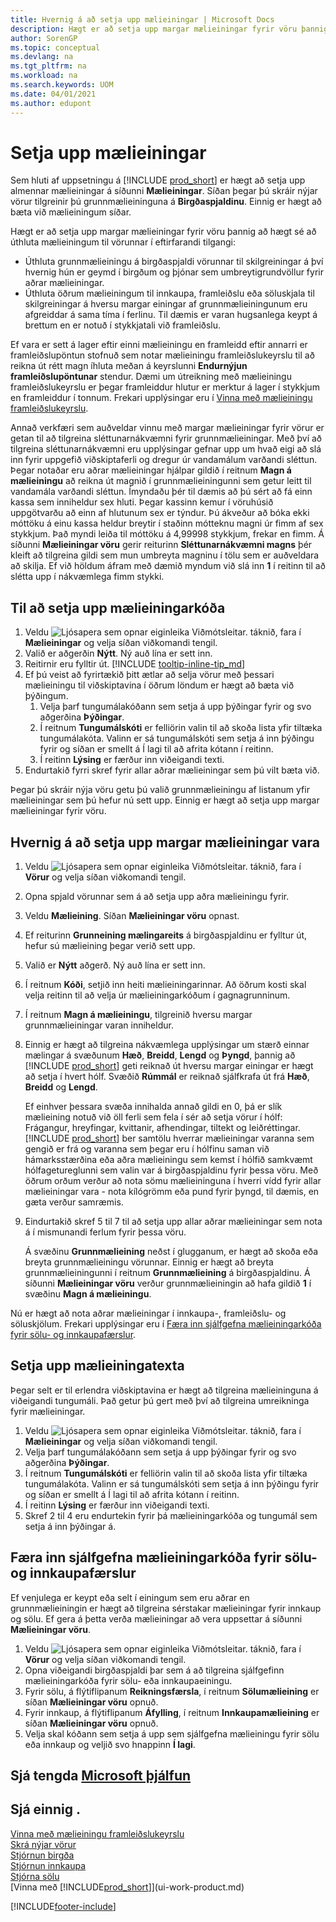 ```yaml
---
title: Hvernig á að setja upp mælieiningar | Microsoft Docs
description: Hægt er að setja upp margar mælieiningar fyrir vöru þannig að hægt sé að úthluta mælieiningum á vöruna.
author: SorenGP
ms.topic: conceptual
ms.devlang: na
ms.tgt_pltfrm: na
ms.workload: na
ms.search.keywords: UOM
ms.date: 04/01/2021
ms.author: edupont
---
```

# <a name="set-up-units-of-measure" />Setja upp mælieiningar

Sem hluti af uppsetningu á [!INCLUDE [prod_short](includes/prod_short.md)] er hægt að setja upp almennar mælieiningar á síðunni **Mælieiningar**. Síðan þegar þú skráir nýjar vörur tilgreinir þú grunnmælieininguna á **Birgðaspjaldinu**. Einnig er hægt að bæta við mælieiningum síðar.  

Hægt er að setja upp margar mælieiningar fyrir vöru þannig að hægt sé að úthluta mælieiningum til vörunnar í eftirfarandi tilgangi:

- Úthluta grunnmælieiningu á birgðaspjaldi vörunnar til skilgreiningar á því hvernig hún er geymd í birgðum og þjónar sem umbreytigrundvöllur fyrir aðrar mælieiningar.
- Úthluta öðrum mælieiningum til innkaupa, framleiðslu eða söluskjala til skilgreiningar á hversu margar einingar af grunnmælieiningunum eru afgreiddar á sama tíma í ferlinu. Til dæmis er varan hugsanlega keypt á brettum en er notuð í stykkjatali við framleiðslu.

Ef vara er sett á lager eftir einni mælieiningu en framleidd eftir annarri er framleiðslupöntun stofnuð sem notar mælieiningu framleiðslukeyrslu til að reikna út rétt magn íhluta meðan á keyrslunni **Endurnýjun framleiðslupöntunar** stendur. Dæmi um útreikning með mælieiningu framleiðslukeyrslu er þegar framleiddur hlutur er merktur á lager í stykkjum en framleiddur í tonnum. Frekari upplýsingar eru í [Vinna með mælieiningu framleiðslukeyrslu](production-how-to-use-the-manufacturing-batch-unit-of-measure.md).  

Annað verkfæri sem auðveldar vinnu með margar mælieiningar fyrir vörur er getan til að tilgreina sléttunarnákvæmni fyrir grunnmælieiningar. Með því að tilgreina sléttunarnákvæmni eru upplýsingar gefnar upp um hvað eigi að slá inn fyrir uppgefið viðskiptaferli og dregur úr vandamálum varðandi sléttun. Þegar notaðar eru aðrar mælieiningar hjálpar gildið í reitnum **Magn á mælieiningu** að reikna út magnið í grunnmælieiningunni sem getur leitt til vandamála varðandi sléttun. Ímyndaðu þér til dæmis að þú sért að fá einn kassa sem inniheldur sex hluti. Þegar kassinn kemur í vöruhúsið uppgötvarðu að einn af hlutunum sex er týndur. Þú ákveður að bóka ekki móttöku á einu kassa heldur breytir í staðinn mótteknu magni úr fimm af sex stykkjum. Það myndi leiða til móttöku á 4,99998 stykkjum, frekar en fimm. Á síðunni **Mælieiningar vöru** gerir reiturinn **Sléttunarnákvæmni magns** þér kleift að tilgreina gildi sem mun umbreyta magninu í tölu sem er auðveldara að skilja. Ef við höldum áfram með dæmið myndum við slá inn **1** í reitinn til að slétta upp í nákvæmlega fimm stykki.

## <a name="to-set-up-units-of-measure" />Til að setja upp mælieiningarkóða

1. Veldu ![Ljósapera sem opnar eiginleika Viðmótsleitar.](media/ui-search/search_small.png "Segðu mér hvað þú vilt gera") táknið, fara í **Mælieiningar** og velja síðan viðkomandi tengil.  
2. Valið er aðgerðin **Nýtt**. Ný auð lína er sett inn.  
3. Reitirnir eru fylltir út. [!INCLUDE [tooltip-inline-tip_md](includes/tooltip-inline-tip_md.md)]  
4. Ef þú veist að fyrirtækið þitt ætlar að selja vörur með þessari mælieiningu til viðskiptavina í öðrum löndum er hægt að bæta við þýðingum.  
    1. Velja þarf tungumálakóðann sem setja á upp þýðingar fyrir og svo aðgerðina **Þýðingar**.
    2. Í reitnum **Tungumálskóti** er felliörin valin til að skoða lista yfir tiltæka tungumálakóta. Valinn er sá tungumálskóti sem setja á inn þýðingu fyrir og síðan er smellt á Í lagi til að afrita kótann í reitinn.
    3. Í reitinn **Lýsing** er færður inn viðeigandi texti.
5. Endurtakið fyrri skref fyrir allar aðrar mælieiningar sem þú vilt bæta við.  

Þegar þú skráir nýja vöru getu þú valið grunnmælieiningu af listanum yfir mælieiningar sem þú hefur nú sett upp. Einnig er hægt að setja upp margar mælieiningar fyrir vöru.  

## <a name="to-set-up-multiple-item-units-of-measure" />Hvernig á að setja upp margar mælieiningar vara

1. Veldu ![Ljósapera sem opnar eiginleika Viðmótsleitar.](media/ui-search/search_small.png "Segðu mér hvað þú vilt gera") táknið, fara í **Vörur** og velja síðan viðkomandi tengil.
2. Opna spjald vörunnar sem á að setja upp aðra mælieiningu fyrir.
3. Veldu **Mælieining**. Síðan **Mælieiningar vöru** opnast.
4. Ef reiturinn **Grunneining mælingareits** á birgðaspjaldinu er fylltur út, hefur sú mælieining þegar verið sett upp.
5. Valið er **Nýtt** aðgerð. Ný auð lína er sett inn.
6. Í reitnum **Kóði**, setjið inn heiti mælieiningarinnar. Að öðrum kosti skal velja reitinn til að velja úr mælieiningarkóðum í gagnagrunninum.
7. Í reitnum **Magn á mælieiningu**, tilgreinið hversu margar grunnmælieiningar varan inniheldur.
8. Einnig er hægt að tilgreina nákvæmlega upplýsingar um stærð einnar mælingar á svæðunum **Hæð**, **Breidd**, **Lengd** og **Þyngd**, þannig að [!INCLUDE [prod_short](includes/prod_short.md)] geti reiknað út hversu margar einingar er hægt að setja í hvert hólf. Svæðið **Rúmmál** er reiknað sjálfkrafa út frá **Hæð**, **Breidd** og **Lengd**.

    Ef einhver þessara svæða innihalda annað gildi en 0, þá er slík mælieining notuð við öll ferli sem fela í sér að setja vörur í hólf: Frágangur, hreyfingar, kvittanir, afhendingar, tiltekt og leiðréttingar. [!INCLUDE [prod_short](includes/prod_short.md)] ber samtölu hverrar mælieiningar varanna sem gengið er frá og varanna sem þegar eru í hólfinu saman við hámarksstærðina eða aðra mælieiningu sem kemst í hólfið samkvæmt hólfagetureglunni sem valin var á birgðaspjaldinu fyrir þessa vöru. Með öðrum orðum verður að nota sömu mælieininguna í hverri vídd fyrir allar mælieiningar vara - nota kílógrömm eða pund fyrir þyngd, til dæmis, en gæta verður samræmis.
9. Eindurtakið skref 5 til 7 til að setja upp allar aðrar mælieiningar sem nota á í mismunandi ferlum fyrir þessa vöru.

    Á svæðinu **Grunnmælieining** neðst í glugganum, er hægt að skoða eða breyta grunnmælieiningu vörunnar. Einnig er hægt að breyta grunnmælieiningunni í reitnum **Grunnmælieining** á birgðaspjaldinu. Á síðunni **Mælieiningar vöru** verður grunnmælieiningin að hafa gildið **1** í svæðinu **Magn á mælieiningu**.

Nú er hægt að nota aðrar mælieiningar í innkaupa-, framleiðslu- og söluskjölum. Frekari upplýsingar eru í [Færa inn sjálfgefna mælieiningarkóða fyrir sölu- og innkaupafærslur](#to-enter-a-default-unit-of-measure-code-for-sales-and-purchasing-transactions).  

## <a name="to-set-up-unit-of-measure-translations" />Setja upp mælieiningatexta

Þegar selt er til erlendra viðskiptavina er hægt að tilgreina mælieininguna á viðeigandi tungumáli. Það getur þú gert með því að tilgreina umreikninga fyrir mælieiningar.

1. Veldu ![Ljósapera sem opnar eiginleika Viðmótsleitar.](media/ui-search/search_small.png "Segðu mér hvað þú vilt gera") táknið, fara í **Mælieiningar** og velja síðan viðkomandi tengil.
2. Velja þarf tungumálakóðann sem setja á upp þýðingar fyrir og svo aðgerðina **Þýðingar**.
3. Í reitnum **Tungumálskóti** er felliörin valin til að skoða lista yfir tiltæka tungumálakóta. Valinn er sá tungumálskóti sem setja á inn þýðingu fyrir og síðan er smellt á Í lagi til að afrita kótann í reitinn.
4. Í reitinn **Lýsing** er færður inn viðeigandi texti.
5. Skref 2 til 4 eru endurtekin fyrir þá mælieiningarkóða og tungumál sem setja á inn þýðingar á.

## <a name="to-enter-a-default-unit-of-measure-code-for-sales-and-purchasing-transactions" />Færa inn sjálfgefna mælieiningarkóða fyrir sölu- og innkaupafærslur

Ef venjulega er keypt eða selt í einingum sem eru aðrar en grunnmælieiningin er hægt að tilgreina sérstakar mælieiningar fyrir innkaup og sölu. Ef gera á þetta verða mælieiningar að vera uppsettar á síðunni **Mælieiningar vöru**.

1. Veldu ![Ljósapera sem opnar eiginleika Viðmótsleitar.](media/ui-search/search_small.png "Segðu mér hvað þú vilt gera") táknið, fara í **Vörur** og velja síðan viðkomandi tengil.
2. Opna viðeigandi birgðaspjaldi þar sem á að tilgreina sjálfgefinn mælieiningarkóða fyrir sölu- eða innkaupaeiningu.
3. Fyrir sölu, á flýtiflipanum **Reikningsfærsla**, í reitnum **Sölumælieining** er síðan **Mælieiningar vöru** opnuð.
4. Fyrir innkaup, á flýtiflipanum **Áfylling**, í reitnum **Innkaupamælieining** er síðan **Mælieiningar vöru** opnuð.
5. Velja skal kóðann sem setja á upp sem sjálfgefna mælieiningu fyrir sölu eða innkaup og veljið svo hnappinn **Í lagi**.

## <a name="see-related-microsoft-trainingtrainingmodulestrade-master-data-dynamics--business-central" />Sjá tengda [Microsoft þjálfun](/training/modules/trade-master-data-dynamics-365-business-central/)

## <a name="see-also" />Sjá einnig .

[Vinna með mælieiningu framleiðslukeyrslu](production-how-to-use-the-manufacturing-batch-unit-of-measure.md)  
[Skrá nýjar vörur](inventory-how-register-new-items.md)  
[Stjórnun birgða](inventory-manage-inventory.md)  
[Stjórnun innkaupa](purchasing-manage-purchasing.md)  
[Stjórna sölu](sales-manage-sales.md)  
[Vinna með [!INCLUDE[prod_short](includes/prod_short.md)]](ui-work-product.md)  


[!INCLUDE[footer-include](includes/footer-banner.md)]
